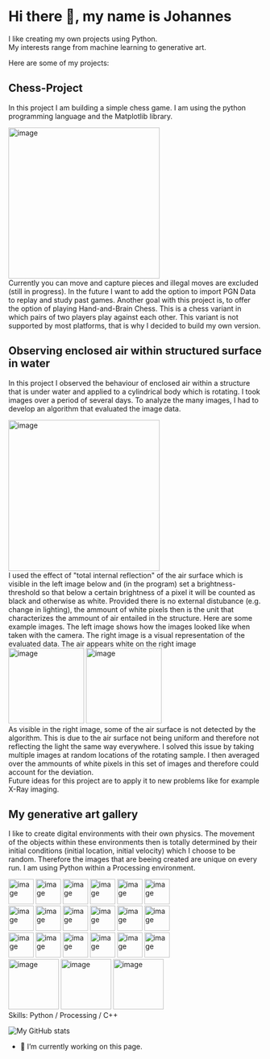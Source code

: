 # Hi there 👋, my name is Johannes

I like creating my own projects using Python. <br> 
My interests range from machine learning to generative art. <br> 

Here are some of my projects:

## Chess-Project
In this project I am building a simple chess game. I am using the python programming language and the Matplotlib library.
<div class="image-container">
<img src="https://github.com/jbirkenmaier/jbirkenmaier/assets/127735731/649c7a25-e0c5-4d09-ad6a-e6856d3682cf" alt="image" width="300" height="auto"> 
</div>
Currently you can move and capture pieces and illegal moves are excluded (still in progress). 
In the future I want to add the option to import PGN Data to replay and study past games. Another goal with this project is, to offer the option of playing Hand-and-Brain Chess. This is a chess variant in which pairs of two players play against each other. 
This variant is not supported by most platforms, that is why I decided to build my own version. 

## Observing enclosed air within structured surface in water
In this project I observed the behaviour of enclosed air within a structure that is under water and applied to a cylindrical body which is rotating. I took images over a period of several days. To analyze the many images, I had to develop an algorithm that evaluated the image data. 
<div class="image-container">
<img src="https://github.com/jbirkenmaier/jbirkenmaier/assets/127735731/1a131dda-47cd-4da8-abe7-9bca4db693ea" alt="image" width="300" height="auto"> 
</div>
I used the effect of "total internal reflection" of the air surface which is visible in the left image below and (in the program) set a brightness-threshold so that below a certain brightness of a pixel it will be counted as black and otherwise as white. 
Provided there is no external distubance (e.g. change in lighting), the ammount of white pixels then is the unit that characterizes the ammount of air entailed in the structure.
Here are some example images. The left image shows how the images looked like when taken with the camera. The right image is a visual representation of the evaluated data. The air appears white on the right image
<div class="image-container">
<img src="https://github.com/jbirkenmaier/jbirkenmaier/assets/127735731/d0aaba3c-3f48-4a54-8a8e-bead8bf1540f" alt="image" width="150" height="auto"> 
<img src="https://github.com/jbirkenmaier/jbirkenmaier/assets/127735731/36ca540d-c46c-489c-9479-0300996e4383" alt="image" width="150" height="auto"> 
</div>
As visible in the right image, some of the air surface is not detected by the algorithm. This is due to the air surface not being uniform and therefore not reflecting the light the same way everywhere. I solved this issue by taking multiple images at random locations of the rotating sample. I then averaged over the ammounts of white pixels in this set of images and therefore could account for the deviation. <br>
Future ideas for this project are to apply it to new problems like for example X-Ray imaging.

## My generative art gallery 

I like to create digital environments with their own physics. The movement of the objects within these environments then is totally determined by their initial conditions (initial location, initial velocity) which I choose to be random. Therefore the images that are beeing created are unique on every run. I am using Python within a Processing environment.

<div class="image-container">
<img src="https://github.com/jbirkenmaier/jbirkenmaier/assets/127735731/d2207266-0bc9-43d5-b6ff-c61c6ed4edd5" alt="image" width="50" height="auto"> 
<img src="https://github.com/jbirkenmaier/jbirkenmaier/assets/127735731/4adcbb38-c6c5-4836-8af7-537dd11f823c" alt="image" width="50" height="auto"> 
<img src="https://github.com/jbirkenmaier/jbirkenmaier/assets/127735731/4a817459-a6b6-44ea-9e62-19270dfd68f9" alt="image" width="50" height="auto"> 
<img src="https://github.com/jbirkenmaier/jbirkenmaier/assets/127735731/52dad5a1-c902-4ecb-8114-65db0a310ef8" alt="image" width="50" height="auto"> 
<img src="https://github.com/jbirkenmaier/jbirkenmaier/assets/127735731/f3faebf0-0d26-4c60-a14f-929a651b7a00" alt="image" width="50" height="auto"> 
<img src="https://github.com/jbirkenmaier/jbirkenmaier/assets/127735731/8c97b729-0357-4699-aebb-608ba329e197" alt="image" width="50" height="auto"> 
</div>

<div class="image-container">
<img src="https://github.com/jbirkenmaier/jbirkenmaier/assets/127735731/8aa73e50-ca4a-4a9a-975a-ff11176ea34c" alt="image" width="50" height="auto"> 
<img src="https://github.com/jbirkenmaier/jbirkenmaier/assets/127735731/3265cf4c-c9bd-4d8a-b4ab-9b4b1d5b6510" alt="image" width="50" height="auto"> 
<img src="https://github.com/jbirkenmaier/jbirkenmaier/assets/127735731/e6679b82-4e1a-477e-bb83-889b7d4d02c5" alt="image" width="50" height="auto"> 
<img src="https://github.com/jbirkenmaier/jbirkenmaier/assets/127735731/079bc491-53f9-40af-b613-4228950e7cfb" alt="image" width="50" height="auto"> 
<img src="https://github.com/jbirkenmaier/jbirkenmaier/assets/127735731/335eaeab-8479-457b-8907-168c862963d3" alt="image" width="50" height="auto"> 
<img src="https://github.com/jbirkenmaier/jbirkenmaier/assets/127735731/b774adf4-131f-445c-bfce-acc6fbcd9e2e" alt="image" width="50" height="auto"> 
</div>


<div class="image-container">
<img src="https://github.com/jbirkenmaier/jbirkenmaier/assets/127735731/335eaeab-8479-457b-8907-168c862963d3" alt="image" width="50" height="auto"> 
<img src="https://github.com/jbirkenmaier/jbirkenmaier/assets/127735731/bf68f762-6ef4-4cd7-aabf-aceb06a51ccf" alt="image" width="50" height="auto"> 
<img src="https://github.com/jbirkenmaier/jbirkenmaier/assets/127735731/4b8587a9-f968-4a85-8b6f-e4565f3bcd1d" alt="image" width="50" height="auto"> 
<img src="https://github.com/jbirkenmaier/jbirkenmaier/assets/127735731/8c7b78c7-15f3-4ae1-9355-36f251865e64" alt="image" width="50" height="auto"> 
<img src="https://github.com/jbirkenmaier/jbirkenmaier/assets/127735731/ec1802fe-1baa-4da4-b0d2-75f628589f6e" alt="image" width="50" height="auto"> 
<img src="https://github.com/jbirkenmaier/jbirkenmaier/assets/127735731/03c2f654-5e4d-458a-b2a3-4e1407737cf7" alt="image" width="50" height="auto"> 
</div>

<!--<img src="https://github.com/jbirkenmaier/jbirkenmaier/assets/127735731/d7b38463-3498-4a84-b550-83b699be569a" alt="image" width="50" height="auto"> -->


<div class="image-container">
<img src="https://github.com/jbirkenmaier/jbirkenmaier/assets/127735731/a4d514df-9e6c-455d-a74c-6747cc8272db" alt="image" width="100" height="auto"/>
<img src="https://github.com/jbirkenmaier/jbirkenmaier/assets/127735731/f98a3340-299e-4916-82b6-07fbd9f8ff37" alt="image" width="100" height="auto"/>
<img src="https://github.com/jbirkenmaier/jbirkenmaier/assets/127735731/869d97c7-9013-4fb2-b506-eb3f9da205a1" alt="image" width="100" height="auto"/>
</div>
Skills: Python / Processing / C++

![My GitHub stats](https://github-readme-stats.vercel.app/api?username=jbirkenmaier&show_icons=true&theme=dark)
<!--[![My GitHub stats](https://github-readme-stats.vercel.app/api?username=jbirkenmaier)](https://github.com/jbirkenmaier/github-readme-stats&theme=dark)-->

- 🔭 I’m currently working on this page. 

<!--### Hi there 👋, my name is Johannes
`I like creating my own projects using Python. My interests range from machine learning to digital art.` <br>
`Take a look at some of my art projects:`

![](https://github.com/jbirkenmaier/jbirkenmaier/assets/127735731/d2207266-0bc9-43d5-b6ff-c61c6ed4edd5)

<img src="https://github.com/jbirkenmaier/jbirkenmaier/assets/127735731/d2207266-0bc9-43d5-b6ff-c61c6ed4edd5" style="float:left; margin-right:10px;" alt="image" width="50" height="auto"> 
<img src="https://github.com/jbirkenmaier/jbirkenmaier/assets/127735731/4adcbb38-c6c5-4836-8af7-537dd11f823c" style="float:left; alt="image" width="50" height="auto"> 
<img src="https://github.com/jbirkenmaier/jbirkenmaier/assets/127735731/4a817459-a6b6-44ea-9e62-19270dfd68f9" style="float:left; alt="image" width="50" height="auto"> 
<img src="https://github.com/jbirkenmaier/jbirkenmaier/assets/127735731/52dad5a1-c902-4ecb-8114-65db0a310ef8" style="float:left; alt="image" width="50" height="auto"> 
<img src="https://github.com/jbirkenmaier/jbirkenmaier/assets/127735731/f3faebf0-0d26-4c60-a14f-929a651b7a00" alt="image" width="50" height="auto"> 
<br>
<img src="https://github.com/jbirkenmaier/jbirkenmaier/assets/127735731/8aa73e50-ca4a-4a9a-975a-ff11176ea34c" alt="image" width="50" height="auto"> 
<img src="https://github.com/jbirkenmaier/jbirkenmaier/assets/127735731/3265cf4c-c9bd-4d8a-b4ab-9b4b1d5b6510" alt="image" width="50" height="auto"> 
<img src="https://github.com/jbirkenmaier/jbirkenmaier/assets/127735731/e6679b82-4e1a-477e-bb83-889b7d4d02c5" alt="image" width="50" height="auto"> 
<img src="https://github.com/jbirkenmaier/jbirkenmaier/assets/127735731/079bc491-53f9-40af-b613-4228950e7cfb" alt="image" width="50" height="auto"> 
<img src="https://github.com/jbirkenmaier/jbirkenmaier/assets/127735731/335eaeab-8479-457b-8907-168c862963d3" alt="image" width="50" height="auto"> 
<br>
<img src="https://github.com/jbirkenmaier/jbirkenmaier/assets/127735731/335eaeab-8479-457b-8907-168c862963d3" alt="image" width="50" height="auto"> 
<img src="https://github.com/jbirkenmaier/jbirkenmaier/assets/127735731/bf68f762-6ef4-4cd7-aabf-aceb06a51ccf" alt="image" width="50" height="auto"> 
<img src="https://github.com/jbirkenmaier/jbirkenmaier/assets/127735731/4b8587a9-f968-4a85-8b6f-e4565f3bcd1d" alt="image" width="50" height="auto"> 
<img src="https://github.com/jbirkenmaier/jbirkenmaier/assets/127735731/4b8587a9-f968-4a85-8b6f-e4565f3bcd1d" alt="image" width="50" height="auto"> 
<img src="https://github.com/jbirkenmaier/jbirkenmaier/assets/127735731/ec1802fe-1baa-4da4-b0d2-75f628589f6e" alt="image" width="50" height="auto"> 
<br>

Skills: Python / Processing / C++



[![My GitHub stats](https://github-readme-stats.vercel.app/api?username=jbirkenmaier)](https://github.com/jbirkenmaier/github-readme-stats)

- 🔭 I’m currently working on this page. 

<!--https://github.com/jbirkenmaier/jbirkenmaier/assets/127735731/c806ffd0-6617-44ff-8695-40c31f267e32

<video width="100" height="auto" controls="controls">
  <source src="webs.mp4" type="video/mp4">
Your browser does not support the video tag.
</video>

<video style="width:100%" controls="controls">
  <source src="github.com/jbirkenmaier/jbirkenmaier/assets/127735731/c806ffd0-6617-44ff-8695-40c31f267e32
" type="video/mp4">
Your browser does not support the video tag.
</video>

<!--
- 🔭 I’m currently working on ...
- 🌱 I’m currently learning ...
- 👯 I’m looking to collaborate on ...
- 🤔 I’m looking for help with ...
- 💬 Ask me about ...
- 📫 How to reach me: ...
- 😄 Pronouns: ...
- ⚡ Fun fact: ...
-->

